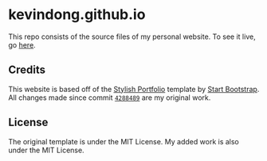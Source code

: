 # kevindong.github.io

This repo consists of the source files of my personal website. To see it live, go [here](http://www.kevindong.net).

## Credits

This website is based off of the [Stylish Portfolio](http://startbootstrap.com/template-overviews/stylish-portfolio/) template by [Start Bootstrap](http://startbootstrap.com/). All changes made since commit [`4288489`]( https://github.com/kevindong/kevindong.github.io/commit/4288489771c9f37e496c34cd73fedd78ad421eba) are my original work. 

## License

The original template is under the MIT License. My added work is also under the MIT License. 